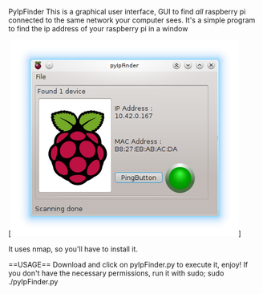 PyIpFinder
This is a graphical user interface, GUI to find _all_ raspberry pi connected to the same network your computer sees. It's a simple program to find the ip address of your raspberry pi in a window 


[![pyIpFinder GUI](/pingable.png?raw=true)]


It uses nmap, so you'll have to install it.

==USAGE==
Download and click on pyIpFinder.py to execute it, enjoy!
If you don't have the necessary permissions, run it with sudo; sudo ./pyIpFinder.py
